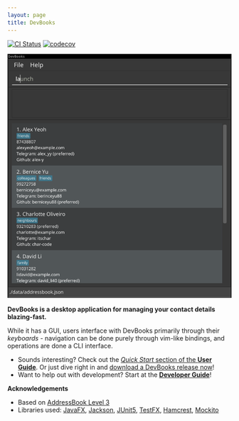 ```yaml
---
layout: page
title: DevBooks
---
```


[![CI Status](https://github.com/se-edu/addressbook-level3/workflows/Java%20CI/badge.svg)](https://github.com/se-edu/addressbook-level3/actions)
[![codecov](https://codecov.io/gh/se-edu/addressbook-level3/branch/master/graph/badge.svg)](https://codecov.io/gh/se-edu/addressbook-level3)

![Ui](images/Ui.png)

**DevBooks is a desktop application for managing your contact details blazing-fast.**

While it has a GUI, users interface with DevBooks primarily through their *keyboards* - navigation can be done purely through vim-like bindings, and operations are done a CLI interface.

* Sounds interesting? Check out the [_Quick Start_ section of the **User Guide**](UserGuide.html#quick-start). Or just dive right in and [download a DevBooks release now](https://github.com/AY2526S1-CS2103-F12-2/tp/releases)!
* Want to help out with development? Start at the [**Developer Guide**](DeveloperGuide.html)!


**Acknowledgements**

* Based on [AddressBook Level 3](https://github.com/nus-cs2103-AY2526S1/tp)
* Libraries used: [JavaFX](https://openjfx.io/), [Jackson](https://github.com/FasterXML/jackson), [JUnit5](https://github.com/junit-team/junit5), [TestFX](https://github.com/TestFX/TestFX), [Hamcrest](https://github.com/hamcrest/JavaHamcrest), [Mockito](https://github.com/mockito/mockito)
